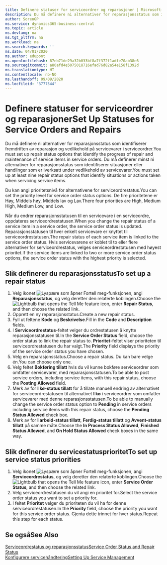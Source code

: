 ```yaml
---
title: Definere statuser for serviceordrer og reparasjoner | Microsoft-dokumentasjon
description: Du må definere ni alternativer for reparasjonsstatus som identifiserer fremdriften av reparasjon og vedlikehold på servicevarer i serviceordrer.
author: SorenGP
ms.service: dynamics365-business-central
ms.topic: article
ms.devlang: na
ms.tgt_pltfrm: na
ms.workload: na
ms.search.keywords: ''
ms.date: 04/01/2020
ms.author: edupont
ms.openlocfilehash: 87eb71de29a32b033bf8a7f372f1adfe70ab38e6
ms.sourcegitcommit: a80afd4e5075018716efad76d82a54e158f1392d
ms.translationtype: HT
ms.contentlocale: nb-NO
ms.lasthandoff: 09/09/2020
ms.locfileid: "3777544"
---
```

# <a name="set-up-statuses-for-service-orders-and-repairs"></a><span data-ttu-id="39e45-103">Definere statuser for serviceordrer og reparasjoner</span><span class="sxs-lookup"><span data-stu-id="39e45-103">Set Up Statuses for Service Orders and Repairs</span></span>
<span data-ttu-id="39e45-104">Du må definere ni alternativer for reparasjonsstatus som identifiserer fremdriften av reparasjon og vedlikehold på servicevarer i serviceordrer.</span><span class="sxs-lookup"><span data-stu-id="39e45-104">You must set up repair status options that identify the progress of repair and maintenance of service items in service orders.</span></span> <span data-ttu-id="39e45-105">Du må definerer minst ni alternativer for reparasjonsstatus som identifiserer situasjoner eller handlinger som er iverksatt under vedlikehold av servicevarer.</span><span class="sxs-lookup"><span data-stu-id="39e45-105">You must set up at least nine repair status options that identify situations or actions taken when servicing service items.</span></span>  

<span data-ttu-id="39e45-106">Du kan angi prioritetsnivå for alternativene for serviceordrestatus.</span><span class="sxs-lookup"><span data-stu-id="39e45-106">You can set the priority level for service order status options.</span></span> <span data-ttu-id="39e45-107">De fire prioritetene er Høy, Middels høy, Middels lav og Lav.</span><span class="sxs-lookup"><span data-stu-id="39e45-107">There four priorities are High, Medium High, Medium Low, and Low.</span></span>  

<span data-ttu-id="39e45-108">Når du endrer reparasjonsstatusen til en servicevare i en serviceordre, oppdateres serviceordrestatusen.</span><span class="sxs-lookup"><span data-stu-id="39e45-108">When you change the repair status of a service item in a service order, the service order status is updated.</span></span> <span data-ttu-id="39e45-109">Reparasjonsstatusen til hver enkelt servicevare er knyttet til serviceordrestatusen.</span><span class="sxs-lookup"><span data-stu-id="39e45-109">The repair status of each service item is linked to the service order status.</span></span> <span data-ttu-id="39e45-110">Hvis servicevarene er koblet til to eller flere alternativer for serviceordrestatus, velges serviceordrestatusen med høyest prioritet.</span><span class="sxs-lookup"><span data-stu-id="39e45-110">If the service items are linked to two or more service order status options, the service order status with the highest priority is selected.</span></span>  

## <a name="to-set-up-a-repair-status"></a><span data-ttu-id="39e45-111">Slik definerer du reparasjonsstatus</span><span class="sxs-lookup"><span data-stu-id="39e45-111">To set up a repair status</span></span>  
1. <span data-ttu-id="39e45-112">Velg ikonet ![Lyspære som åpner Fortell meg-funksjonen](media/ui-search/search_small.png "Fortell hva du vil gjøre"), angi **Reparasjonsstatus**, og velg deretter den relaterte koblingen.</span><span class="sxs-lookup"><span data-stu-id="39e45-112">Choose the ![Lightbulb that opens the Tell Me feature](media/ui-search/search_small.png "Tell me what you want to do") icon, enter **Repair Status**, and then choose the related link.</span></span>
2. <span data-ttu-id="39e45-113">Opprett en ny reparasjonsstatus.</span><span class="sxs-lookup"><span data-stu-id="39e45-113">Create a new repair status.</span></span>  
3. <span data-ttu-id="39e45-114">Fyll ut feltene **Kode** og **Beskrivelse**.</span><span class="sxs-lookup"><span data-stu-id="39e45-114">Fill in the **Code** and **Description** fields.</span></span>  
4. <span data-ttu-id="39e45-115">I **Serviceordrestatus**-feltet velger du ordrestatusen å knytte reparasjonsstatusen til.</span><span class="sxs-lookup"><span data-stu-id="39e45-115">In the **Service Order Status** field, choose the order status to link the repair status to.</span></span> <span data-ttu-id="39e45-116">**Prioritet**-feltet viser prioriteten til serviceordrestatusen du har valgt.</span><span class="sxs-lookup"><span data-stu-id="39e45-116">The **Priority** field displays the priority of the service order status you have chosen.</span></span>  
5. <span data-ttu-id="39e45-117">Velg en reparasjonsstatus.</span><span class="sxs-lookup"><span data-stu-id="39e45-117">Choose a repair status.</span></span> <span data-ttu-id="39e45-118">Du kan bare velge én.</span><span class="sxs-lookup"><span data-stu-id="39e45-118">You can choose only one.</span></span>  
6. <span data-ttu-id="39e45-119">Velg feltet **Bokføring tillatt** hvis du vil kunne bokføre serviceordrer som omfatter servicevarer, med reparasjonsstatusen.</span><span class="sxs-lookup"><span data-stu-id="39e45-119">To be able to post service orders, including service items, with this repair status, choose the **Posting Allowed** field.</span></span>  
7. <span data-ttu-id="39e45-120">Merk av for **I kø-status tillatt** for å tillate manuell endring av alternativet for serviceordrestatusen til alternativet **I kø** i serviceordrer som omfatter servicevarer med denne reparasjonsstatusen.</span><span class="sxs-lookup"><span data-stu-id="39e45-120">To be able to manually change the service order status option to **Pending** in service orders including service items with this repair status, choose the **Pending Status Allowed** check box.</span></span>  
8. <span data-ttu-id="39e45-121">Merk av for **I arbeid-status tillatt**, **Ferdig-status tillatt** og **Avvent-status tillatt** på samme måte.</span><span class="sxs-lookup"><span data-stu-id="39e45-121">Choose the **In Process Status Allowed**, **Finished Status Allowed**, and **On Hold Status Allowed** check boxes in the same way.</span></span>
  
## <a name="to-set-up-service-status-priorities"></a><span data-ttu-id="39e45-122">Slik definerer du servicestatusprioritet</span><span class="sxs-lookup"><span data-stu-id="39e45-122">To set up service status priorities</span></span>  
1. <span data-ttu-id="39e45-123">Velg ikonet ![Lyspære som åpner Fortell meg-funksjonen](media/ui-search/search_small.png "Fortell hva du vil gjøre"), angi **Serviceordrestatus**, og velg deretter den relaterte koblingen.</span><span class="sxs-lookup"><span data-stu-id="39e45-123">Choose the ![Lightbulb that opens the Tell Me feature](media/ui-search/search_small.png "Tell me what you want to do") icon, enter **Service Order Status**, and then choose the related link.</span></span>  
2. <span data-ttu-id="39e45-124">Velg serviceordrestatusen du vil angi en prioritet for.</span><span class="sxs-lookup"><span data-stu-id="39e45-124">Select the service order status you want to set a priority for.</span></span>  
3. <span data-ttu-id="39e45-125">I feltet **Prioritet** velger du prioriteten du vil ha for denne serviceordrestatusen.</span><span class="sxs-lookup"><span data-stu-id="39e45-125">In the **Priority** field, choose the priority you want for this service order status.</span></span> <span data-ttu-id="39e45-126">Gjenta dette trinnet for hver status.</span><span class="sxs-lookup"><span data-stu-id="39e45-126">Repeat this step for each status.</span></span>  

## <a name="see-also"></a><span data-ttu-id="39e45-127">Se også</span><span class="sxs-lookup"><span data-stu-id="39e45-127">See Also</span></span>  
[<span data-ttu-id="39e45-128">Serviceordrestatus og reparasjonsstatus</span><span class="sxs-lookup"><span data-stu-id="39e45-128">Service Order Status and Repair Status</span></span>](service-service-order-status-and-repair-status.md)  
[<span data-ttu-id="39e45-129">Konfigurere servicehåndtering</span><span class="sxs-lookup"><span data-stu-id="39e45-129">Setting Up Service Management</span></span>](service-setup-service.md)  
